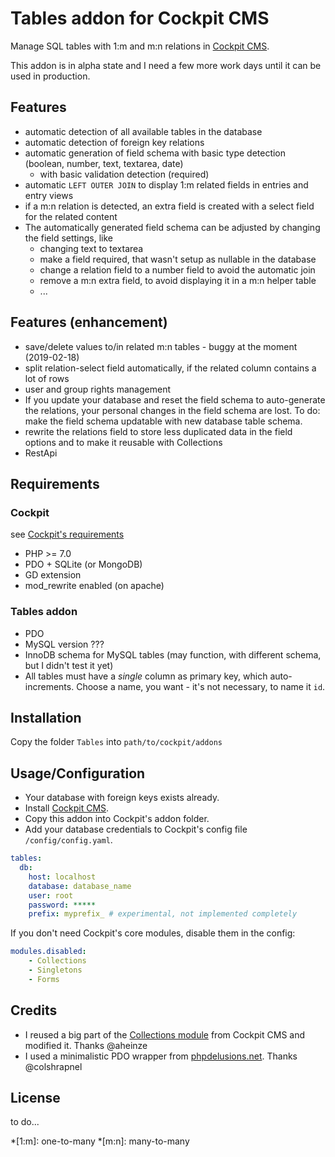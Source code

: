 # Tables addon for Cockpit CMS

Manage SQL tables with 1:m and m:n relations in [Cockpit CMS][1].

This addon is in alpha state and I need a few more work days until it can be used in production.

## Features

* automatic detection of all available tables in the database
* automatic detection of foreign key relations
* automatic generation of field schema with basic type detection (boolean, number, text, textarea, date)
  * with basic validation detection (required)
* automatic `LEFT OUTER JOIN` to display 1:m related fields in entries and entry views
* if a m:n relation is detected, an extra field is created with a select field for the related content
* The automatically generated field schema can be adjusted by changing the field settings, like
  * changing text to textarea
  * make a field required, that wasn't setup as nullable in the database
  * change a relation field to a number field to avoid the automatic join
  * remove a m:n extra field, to avoid displaying it in a m:n helper table
  * ...

## Features (enhancement)

* save/delete values to/in related m:n tables - buggy at the moment (2019-02-18)
* split relation-select field automatically, if the related column contains a lot of rows
* user and group rights management
* If you update your database and reset the field schema to auto-generate the relations, your personal changes in the field schema are lost. To do: make the field schema updatable with new database table schema.
* rewrite the relations field to store less duplicated data in the field options and to make it reusable with Collections
* RestApi

## Requirements

### Cockpit

see [Cockpit's requirements][2]

* PHP >= 7.0
* PDO + SQLite (or MongoDB)
* GD extension
* mod_rewrite enabled (on apache)

### Tables addon

* PDO
* MySQL version ???
* InnoDB schema for MySQL tables (may function, with different schema, but I didn't test it yet)
* All tables must have a *single* column as primary key, which auto-increments. Choose a name, you want - it's not necessary, to name it `id`.

## Installation

Copy the folder `Tables` into `path/to/cockpit/addons`

## Usage/Configuration

* Your database with foreign keys exists already.
* Install [Cockpit CMS][3].
* Copy this addon into Cockpit's addon folder.
* Add your database credentials to Cockpit's config file `/config/config.yaml`.

```yaml
tables:
  db:
    host: localhost
    database: database_name
    user: root
    password: *****
    prefix: myprefix_ # experimental, not implemented completely
```

If you don't need Cockpit's core modules, disable them in the config:

```yaml
modules.disabled:
    - Collections
    - Singletons
    - Forms
```

## Credits

* I reused a big part of the [Collections module][4] from Cockpit CMS and modified it. Thanks @aheinze
* I used a minimalistic PDO wrapper from [phpdelusions.net][5]. Thanks @colshrapnel

## License

to do...




[1]: https://github.com/agentejo/cockpit/
[2]: https://github.com/agentejo/cockpit/#requirements
[3]: https://github.com/agentejo/cockpit/#installation
[4]: https://github.com/agentejo/cockpit/tree/next/modules/Collections
[5]: https://phpdelusions.net/pdo/pdo_wrapper#static_instance

*[1:m]: one-to-many
*[m:n]: many-to-many
